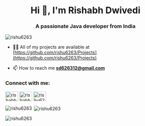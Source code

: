 <h1 align="center">Hi 👋, I'm Rishabh Dwivedi</h1>
<h3 align="center">A passionate Java developer from India</h3>

<p align="left"> <img src="https://komarev.com/ghpvc/?username=rishu6263&label=Profile%20views&color=0e75b6&style=flat" alt="rishu6263" /> </p>

- 👨‍💻 All of my projects are available at [https://github.com/rishu6263/Projects](https://github.com/rishu6263/Projects)

- 📫 How to reach me **sd626312@gmail.com**

<h3 align="left">Connect with me:</h3>
<p align="left">
<a href="https://twitter.com/rishabhd626312" target="blank"><img align="center" src="https://raw.githubusercontent.com/codemaker2015/github-profile-readme-generator/master/src/images/icons/Social/twitter.svg" alt="rishabhd626312" height="30" width="40" /></a>
<a href="https://linkedin.com/in/rishabh-dwivedi" target="blank"><img align="center" src="https://raw.githubusercontent.com/codemaker2015/github-profile-readme-generator/master/src/images/icons/Social/linked-in-alt.svg" alt="rishabh-dwivedi" height="30" width="40" /></a>
<a href="https://www.leetcode.com/rishu6263" target="blank"><img align="center" src="https://raw.githubusercontent.com/codemaker2015/github-profile-readme-generator/master/src/images/icons/Social/leet-code.svg" alt="rishu6263" height="30" width="40" /></a>
</p>

<p><img align="left" src="https://github-readme-stats.vercel.app/api/top-langs?username=rishu6263&show_icons=true&locale=en&layout=compact" alt="rishu6263" /></p>

<p>&nbsp;<img align="center" src="https://github-readme-stats.vercel.app/api?username=rishu6263&show_icons=true&locale=en" alt="rishu6263" /></p>

<p><img align="center" src="https://github-readme-streak-stats.herokuapp.com/?user=rishu6263&" alt="rishu6263" /></p>
